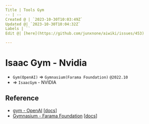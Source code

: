 ```yaml
---
Title | Tools Gym
-- | --
Created @ | `2023-10-30T10:03:49Z`
Updated @| `2023-10-30T10:04:32Z`
Labels | ``
Edit @| [here](https://github.com/junxnone/aiwiki/issues/453)

---
```

# Isaac Gym - Nvidia
- `Gym(OpenAI)` => `Gymnasium(Farama Foundation)` `@2022.10`
- => `IsaacGym` - NVIDIA

## Reference
- [gym - OpenAI](https://github.com/openai/gym) [[docs](https://www.gymlibrary.dev/content/vectorising/#vectorized-environments)]
- [Gymnasium - Farama Foundation](https://github.com/Farama-Foundation/Gymnasium) [[docs](https://gymnasium.farama.org/)]

